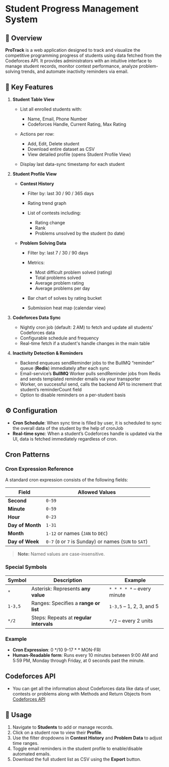 # Student Progress Management System

## 📖 Overview

**ProTrack** is a web application designed to track and visualize the competitive programming progress of students using data fetched from the Codeforces API. It provides administrators with an intuitive interface to manage student records, monitor contest performance, analyze problem-solving trends, and automate inactivity reminders via email.

## 🔑 Key Features

1. **Student Table View**

   * List all enrolled students with:

     * Name, Email, Phone Number
     * Codeforces Handle, Current Rating, Max Rating
   * Actions per row:

     * Add, Edit, Delete student
     * Download entire dataset as CSV
     * View detailed profile (opens Student Profile View)
   * Display last data-sync timestamp for each student

2. **Student Profile View**

   * **Contest History**

     * Filter by: last 30 / 90 / 365 days
     * Rating trend graph
     * List of contests including:

       * Rating change
       * Rank
       * Problems unsolved by the student (to date)
   * **Problem Solving Data**

     * Filter by: last 7 / 30 / 90 days
     * Metrics:

       * Most difficult problem solved (rating)
       * Total problems solved
       * Average problem rating
       * Average problems per day
     * Bar chart of solves by rating bucket
     * Submission heat map (calendar view)

3. **Codeforces Data Sync**

   * Nightly cron job (default: 2 AM) to fetch and update all students' Codeforces data
   * Configurable schedule and frequency
   * Real-time fetch if a student's handle changes in the main table

4. **Inactivity Detection & Reminders**

   * Backend enqueues sendReminder jobs to the BullMQ “reminder” queue (**Redis**) immediately after each sync
   * Email-service’s **BullMQ** Worker pulls sendReminder jobs from Redis and sends templated reminder emails via your transporter
   * Worker, on successful send, calls the backend API to increment that student’s reminderCount field
   * Option to disable reminders on a per-student basis

## ⚙️ Configuration

* **Cron Schedule**: When sync time is filled by user, it is scheduled to sync the overall data of the student
by the help of cronJob 
* **Real-time sync**: When a student’s Codeforces handle is updated via the UI, data is fetched immediately regardless of cron.

## Cron Patterns 

### Cron Expression Reference

A standard cron expression consists of the following fields:

| Field           | Allowed Values                                              |
|----------------|-------------------------------------------------------------|
| **Second**      | `0-59`                                                      |
| **Minute**      | `0-59`                                                      |
| **Hour**        | `0-23`                                                      |
| **Day of Month**| `1-31`                                                      |
| **Month**       | `1-12` or names (`JAN` to `DEC`)                            |
| **Day of Week** | `0-7` (`0` or `7` is Sunday) or names (`SUN` to `SAT`)      |

> **Note:** Named values are case-insensitive.

### Special Symbols

| Symbol     | Description                              | Example     |
|------------|------------------------------------------|-------------|
| `*`        | Asterisk: Represents **any value**       | `* * * * *` – every minute |
| `1-3,5`    | Ranges: Specifies a **range or list**     | `1-3,5` – 1, 2, 3, and 5   |
| `*/2`      | Steps: Repeats at **regular intervals**   | `*/2` – every 2 units      |

### Example

* **Cron Expression**: 0 */10 9-17 * * MON-FRI
* **Human-Readable form**: Runs every 10 minutes between 9:00 AM and 5:59 PM, Monday through Friday, at 0 seconds past the minute.

## Codeforces API

* You can get all the information about Codeforces data like data of user, contests or problems along with Methods and Return Objects from [Codeforces API](https://codeforces.com/apiHelp)

## 🧹 Usage

1. Navigate to **Students** to add or manage records.
2. Click on a student row to view their **Profile**.
3. Use the filter dropdowns in **Contest History** and **Problem Data** to adjust time ranges.
4. Toggle email reminders in the student profile to enable/disable automated emails.
5. Download the full student list as CSV using the **Export** button.

